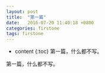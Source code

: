 ```yaml
---
layout: post
title:  "第一篇"
date:   2016-07-20 11:40:18 +0800
categories: firstone
tags: firstone
---
```




* content
{:toc}
第一篇，什么都不写。




第一篇，什么都不写。
